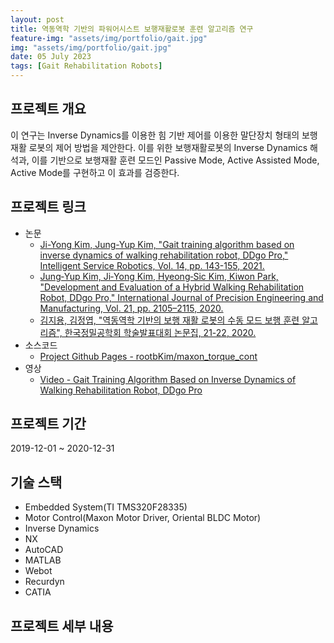 ```yaml
---
layout: post
title: 역동역학 기반의 파워어시스트 보행재활로봇 훈련 알고리즘 연구
feature-img: "assets/img/portfolio/gait.jpg"
img: "assets/img/portfolio/gait.jpg"
date: 05 July 2023
tags: [Gait Rehabilitation Robots]
---
```


## 프로젝트 개요

이 연구는 Inverse Dynamics를 이용한 힘 기반 제어를 이용한 말단장치 형태의 보행 재활 로봇의 제어 방법을 제안한다. 이를 위한 보행재활로봇의 Inverse Dynamics 해석과, 이를 기반으로 보행재활 훈련 모드인 Passive Mode, Active Assisted Mode, Active Mode를 구현하고 이 효과를 검증한다.

## 프로젝트 링크

* 논문
    - [Ji-Yong Kim, Jung-Yup Kim, "Gait training algorithm based on inverse dynamics of walking rehabilitation robot, DDgo Pro," Intelligent Service Robotics, Vol. 14, pp. 143-155, 2021.](https://doi.org/10.1007/s11370-021-00357-8)
    - [Jung‑Yup Kim, Ji‑Yong Kim, Hyeong‑Sic Kim, Kiwon Park, "Development and Evaluation of a Hybrid Walking Rehabilitation Robot, DDgo Pro," International Journal of Precision Engineering and Manufacturing, Vol. 21, pp. 2105–2115, 2020.](https://doi.org/10.1007/s12541-020-00404-x)
    - [김지용, 김정엽, "역동역학 기반의 보행 재활 로봇의 수동 모드 보행 훈련 알고리즘", 한국정밀공학회 학술발표대회 논문집, 21-22, 2020.](https://www.dbpia.co.kr/journal/articleDetail?nodeId=NODE10489383)
* 소스코드
    - [Project Github Pages - rootbKim/maxon_torque_cont](https://github.com/rootbKim/maxon_torque_cont)
* 영상
    - [Video - Gait Training Algorithm Based on Inverse Dynamics of Walking Rehabilitation Robot, DDgo Pro](https://youtu.be/AY8eiaZwY9s)

## 프로젝트 기간

2019-12-01 ~ 2020-12-31

## 기술 스택

- Embedded System(TI TMS320F28335)
- Motor Control(Maxon Motor Driver, Oriental BLDC Motor)
- Inverse Dynamics
- NX
- AutoCAD
- MATLAB
- Webot
- Recurdyn
- CATIA

## 프로젝트 세부 내용

